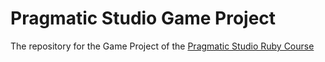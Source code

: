 # Pragmatic Studio Game Project

The repository for the Game Project of the [Pragmatic Studio Ruby Course](https://pragmaticstudio.com/ruby)